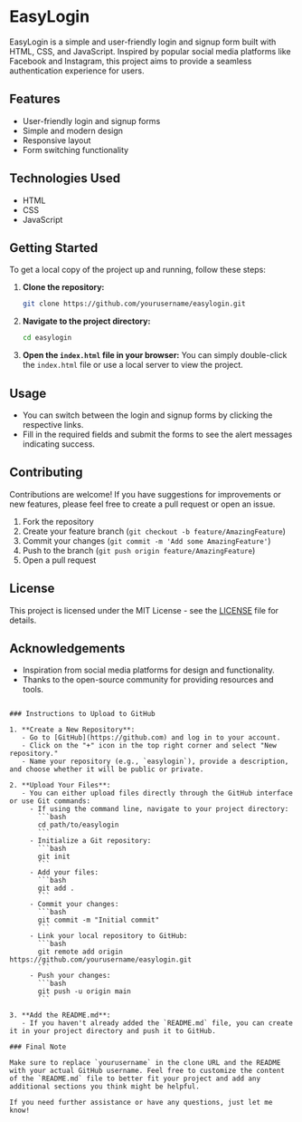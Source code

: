# EasyLogin

EasyLogin is a simple and user-friendly login and signup form built with HTML, CSS, and JavaScript. Inspired by popular social media platforms like Facebook and Instagram, this project aims to provide a seamless authentication experience for users.

## Features

- User-friendly login and signup forms
- Simple and modern design
- Responsive layout
- Form switching functionality

## Technologies Used

- HTML
- CSS
- JavaScript

## Getting Started

To get a local copy of the project up and running, follow these steps:

1. **Clone the repository:**
   ```bash
   git clone https://github.com/yourusername/easylogin.git
   ```

2. **Navigate to the project directory:**
   ```bash
   cd easylogin
   ```

3. **Open the `index.html` file in your browser:**
   You can simply double-click the `index.html` file or use a local server to view the project.

## Usage

- You can switch between the login and signup forms by clicking the respective links.
- Fill in the required fields and submit the forms to see the alert messages indicating success.

## Contributing

Contributions are welcome! If you have suggestions for improvements or new features, please feel free to create a pull request or open an issue.

1. Fork the repository
2. Create your feature branch (`git checkout -b feature/AmazingFeature`)
3. Commit your changes (`git commit -m 'Add some AmazingFeature'`)
4. Push to the branch (`git push origin feature/AmazingFeature`)
5. Open a pull request

## License

This project is licensed under the MIT License - see the [LICENSE](LICENSE) file for details.

## Acknowledgements

- Inspiration from social media platforms for design and functionality.
- Thanks to the open-source community for providing resources and tools.
```

### Instructions to Upload to GitHub

1. **Create a New Repository**:
   - Go to [GitHub](https://github.com) and log in to your account.
   - Click on the "+" icon in the top right corner and select "New repository."
   - Name your repository (e.g., `easylogin`), provide a description, and choose whether it will be public or private.

2. **Upload Your Files**:
   - You can either upload files directly through the GitHub interface or use Git commands:
     - If using the command line, navigate to your project directory:
       ```bash
       cd path/to/easylogin
       ```
     - Initialize a Git repository:
       ```bash
       git init
       ```
     - Add your files:
       ```bash
       git add .
       ```
     - Commit your changes:
       ```bash
       git commit -m "Initial commit"
       ```
     - Link your local repository to GitHub:
       ```bash
       git remote add origin https://github.com/yourusername/easylogin.git
       ```
     - Push your changes:
       ```bash
       git push -u origin main
       ```

3. **Add the README.md**:
   - If you haven't already added the `README.md` file, you can create it in your project directory and push it to GitHub.

### Final Note

Make sure to replace `yourusername` in the clone URL and the README with your actual GitHub username. Feel free to customize the content of the `README.md` file to better fit your project and add any additional sections you think might be helpful.

If you need further assistance or have any questions, just let me know!
